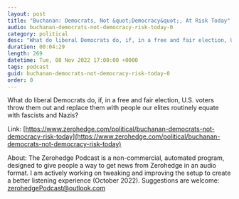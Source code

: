 ```yaml
---
layout: post
title: "Buchanan: Democrats, Not &quot;Democracy&quot;, At Risk Today"
audio: buchanan-democrats-not-democracy-risk-today-0
category: political
desc: "What do liberal Democrats do, if, in a free and fair election, U.S. voters throw them out and replace them with people our elites routinely equate with fascists and Nazis?"
duration: 00:04:29
length: 269
datetime: Tue, 08 Nov 2022 17:00:00 +0000
tags: podcast
guid: buchanan-democrats-not-democracy-risk-today-0
order: 0
---
```

What do liberal Democrats do, if, in a free and fair election, U.S. voters throw them out and replace them with people our elites routinely equate with fascists and Nazis?

Link: [https://www.zerohedge.com/political/buchanan-democrats-not-democracy-risk-today](https://www.zerohedge.com/political/buchanan-democrats-not-democracy-risk-today)

About: The Zerohedge Podcast is a non-commercial, automated program, designed to give people a way to get news from Zerohedge in an audio format.  I am actively working on tweaking and improving the setup to create a better listening experience (October 2022).  Suggestions are welcome: [zerohedgePodcast@outlook.com](mailto:zerohedgePodcast@outlook.com)